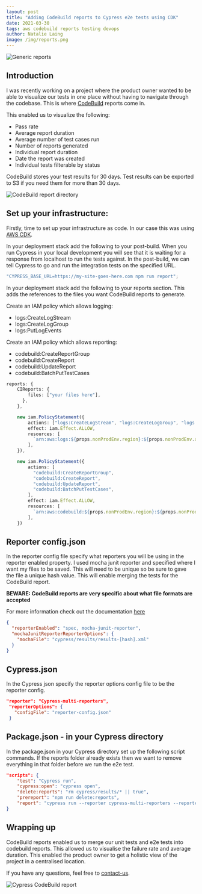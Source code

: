 ```yaml
---
layout: post
title: "Adding CodeBuild reports to Cypress e2e tests using CDK"
date: 2021-03-30
tags: aws codebuild reports testing devops
author: Natalie Laing
image: /img/reports.png
---
```


![Generic reports](/img/reports.png)

## Introduction

I was recently working on a project where the product owner wanted to be able to visualize our tests in one place without having to navigate through the codebase. This is where [CodeBuild](https://docs.aws.amazon.com/codebuild/latest/userguide/test-reporting.html) reports come in.

This enabled us to visualize the following:

- Pass rate
- Average report duration
- Average number of test cases run
- Number of reports generated
- Individual report duration
- Date the report was created
- Individual tests filterable by status

CodeBuild stores your test results for 30 days. Test results can be exported to S3 if you need them for more than 30 days.

![CodeBuild report directory](/img/CodeBuild-Reports-Finder.png)

## Set up your infrastructure:

Firstly, time to set up your infrastructure as code. In our case this was using [AWS CDK](https://docs.aws.amazon.com/cdk/latest/guide/home.html).

In your deployment stack add the following to your post-build.
When you run Cypress in your local development you will see that it is waiting for a response from localhost to run the tests against. In the post-build, we can tell Cypress to go and run the integration tests on the specified URL.

```ts
"CYPRESS_BASE_URL=https://my-site-goes-here.com npm run report";
```

In your deployment stack add the following to your reports section.
This adds the references to the files you want CodeBuild reports to generate.

Create an IAM policy which allows logging:

- logs:CreateLogStream
- logs:CreateLogGroup
- logs:PutLogEvents

Create an IAM policy which allows reporting:

- codebuild:CreateReportGroup
- codebuild:CreateReport
- codebuild:UpdateReport
- codebuild:BatchPutTestCases

```ts
reports: {
    CIReports: {
        files: ["your files here"],
      },
    },

    new iam.PolicyStatement({
        actions: ["logs:CreateLogStream", "logs:CreateLogGroup", "logs:PutLogEvents"],
        effect: iam.Effect.ALLOW,
        resources: [
          `arn:aws:logs:${props.nonProdEnv.region}:${props.nonProdEnv.account}:log-group:/aws/codebuild/your-file-path-*`,
        ],
    }),

    new iam.PolicyStatement({
        actions: [
          "codebuild:CreateReportGroup",
          "codebuild:CreateReport",
          "codebuild:UpdateReport",
          "codebuild:BatchPutTestCases",
        ],
        effect: iam.Effect.ALLOW,
        resources: [
          `arn:aws:codebuild:${props.nonProdEnv.region}:${props.nonProdEnv.account}:report-group/your-file-path-*`,
        ],
    })
```

## Reporter config.json

In the reporter config file specify what reporters you will be using in the reporter enabled property.
I used mocha junit reporter and specified where I want my files to be saved. This will need to be unique so be sure to gave the file a unique hash value. This will enable merging the tests for the CodeBuild report.

**BEWARE: CodeBuild reports are very specific about what file formats are accepted**

For more information check out the documentation [here](https://docs.aws.amazon.com/codebuild/latest/userguide/test-reporting.html)

```json
{
  "reporterEnabled": "spec, mocha-junit-reporter",
  "mochaJunitReporterReporterOptions": {
    "mochaFile": "cypress/results/results-[hash].xml"
  }
}
```

## Cypress.json

In the Cypress json specify the reporter options config file to be the reporter config.

```json
"reporter": "Cypress-multi-reporters",
 "reporterOptions": {
   "configFile": "reporter-config.json"
 }
```

## Package.json - in your Cypress directory

In the package.json in your Cypress directory set up the following script commands.
If the reports folder already exists then we want to remove everything in that folder before we run the e2e test.

```json
"scripts": {
    "test": "Cypress run",
    "cypress:open": "cypress open",
    "delete:reports": "rm cypress/results/* || true",
    "prereport": "npm run delete:reports",
    "report": "cypress run --reporter cypress-multi-reporters --reporter-options configFile=reporter-config.json"
}
```

## Wrapping up

CodeBuild reports enabled us to merge our unit tests and e2e tests into codebuild reports. This allowed us to visualise the failure rate and average duration. This enabled the product owner to get a holistic view of the project in a centralised location.

If you have any questions, feel free to [contact-us](https://www.mechanicalrock.io/lets-get-started).

![Cypress CodeBuild report](/img/Cypress-CodeBuildReport.png)
